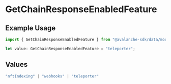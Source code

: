 # GetChainResponseEnabledFeature

## Example Usage

```typescript
import { GetChainResponseEnabledFeature } from "@avalanche-sdk/data/models/components";

let value: GetChainResponseEnabledFeature = "teleporter";
```

## Values

```typescript
"nftIndexing" | "webhooks" | "teleporter"
```